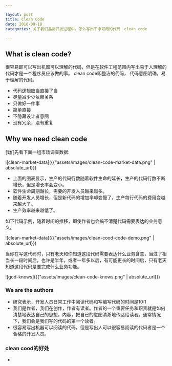 ```yaml
---

layout: post
title: Clean Code
date: 2018-09-18
categories: 关于我们晶常开发过程中，怎么写出干净可用的代码：clean code

--- 
```


## What is clean code?

很容易即可以写出机器可以理解的代码，但是在软件工程范围内写出易于人理解的代码才是一个程序员应该做的事。 clean code即整洁的代码，  代码意图明确，易于理解的代码。
* 代码逻辑应当直接了当
* 尽量减少少依赖关系
* 只做好一件事
* 简单直接
* 不隐藏设计者意图
* 没有冗余，没有重复

## Why we need clean code

我们先看下面一组市场调查数据:

![clean-market-data]({{"assets/images/clean-code-market-data.png" | absolute_url}})

* 上面的图表显示，生产的代码行数随着软件生命的延长，生产的代码行数不断增长，但是增长率会变小。
* 软件生命周期越长，需要的开发人员越来越多。
* 随着开发人员增长，但是新代码的增加率却变慢了，生产每行代码的费用变越来越大了。
* 生产效率越来越低了。

如下代码示例，随着时间的推移，即使作者也会搞不清楚代码需要表达的业务意义。

![clean-market-data]({{"assets/images/clean-cood-code-demo.png" | absolute_url}})

当你在写这代码时，只有老天和你知道这段代码需要表达什么业务含意，当过了相当长一段时间后，也许是半年，或者一年多以后，有可能更长的时间后，只有老天知道这段代码是要完成什么业务功能。

![god-knows]({{"assets/images/clean-code-knows.png" | absolute_url}})

### We are the authors

* 研究表示，开发人员日常工作中阅读代码和写编写代码的时间是10:1
* 我们是作者，我们在创作，作者有读者。作者的一个重要任务和职责就是如何清楚地表达自己的思想，内容，把自已的意图清淅地传达给读者。通常情况下，我们会是我们写的代码的第一个读者。
* 很容易写出机器可以阅读的代码，但是写出人可以很容易阅读的代码者是一个合格的开发人员。

### clean cood的好处

* 
